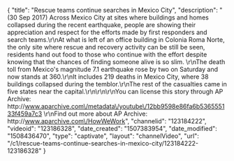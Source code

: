 {
    "title": "Rescue teams continue searches in Mexico City",
    "description": "(30 Sep 2017) Across Mexico City at sites where buildings and homes collapsed during the recent earthquake, people are showing their appreciation and respect for the efforts made by first responders and search teams.\r\nAt what is left of an office building in Colonia Roma Norte, the only site where rescue and recovery activity can be still be seen, residents hand out food to those who continue with the effort despite knowing that the chances of finding someone alive is so slim. \r\nThe death toll from Mexico's magnitude 7.1 earthquake rose by two on Saturday and now stands at 360.\r\nIt includes 219 deaths in Mexico City, where 38 buildings collapsed during the temblor.\r\nThe rest of the casualties came in five states near the capital.\r\n\r\n\r\nYou can license this story through AP Archive: http:\/\/www.aparchive.com\/metadata\/youtube\/12bb9598e86fa6b536555133f459a7c3 \r\nFind out more about AP Archive: http:\/\/www.aparchive.com\/HowWeWork",
    "channelid": "123184222",
    "videoid": "123186328",
    "date_created": "1507383954",
    "date_modified": "1508436470",
    "type": "captivate",
    "layout": "channelVideo",
    "url": "\/c1\/rescue-teams-continue-searches-in-mexico-city\/123184222-123186328"
}
